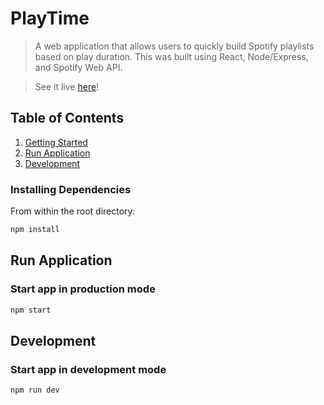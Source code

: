 # PlayTime

> A web application that allows users to quickly build Spotify playlists based on play duration. This was built using React, Node/Express, and Spotify Web API.

> See it live [here](https://spotify-playtime.herokuapp.com)!

## Table of Contents

1. [Getting Started](#getting-started)
1. [Run Application](#run-application)
1. [Development](#development)

### Installing Dependencies

From within the root directory:

```sh
npm install
```

## Run Application

### Start app in production mode

```sh
npm start
```

## Development

### Start app in development mode

```sh
npm run dev
```